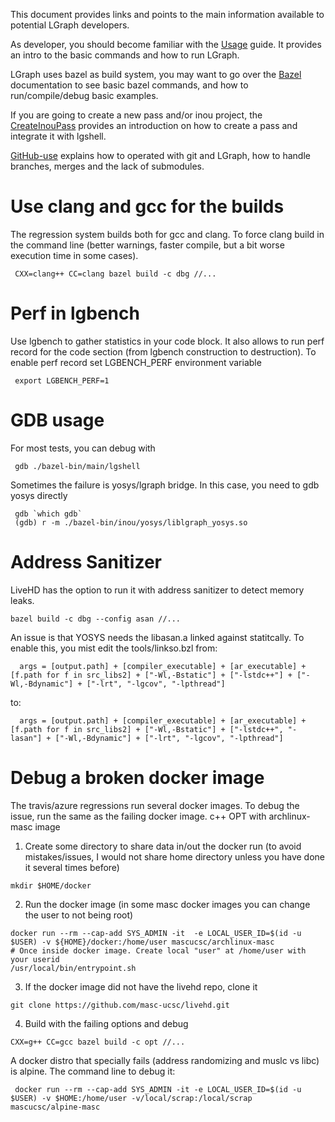 
This document provides links and points to the main information available to
potential LGraph developers.

As developer, you should become familiar with the [Usage](./Usage.md) guide. It
provides an intro to the basic commands and how to run LGraph.

LGraph uses bazel as build system, you may want to go over the
[Bazel](./Bazel.md) documentation to see basic bazel commands, and how to
run/compile/debug basic examples.

If you are going to create a new pass and/or inou project, the
[CreateInouPass](./CreateInouPass.md) provides an introduction on how to create
a pass and integrate it with lgshell.

[GitHub-use](GitHub-use.md) explains how to operated with git and LGraph, how to
handle branches, merges and the lack of submodules.

# Use clang and gcc for the builds

The regression system builds both for gcc and clang. To force clang build in
the command line (better warnings, faster compile, but a bit worse execution
time in some cases).

     CXX=clang++ CC=clang bazel build -c dbg //...

# Perf in lgbench

Use lgbench to gather statistics in your code block. It also allows to run perf record
for the code section (from lgbench construction to destruction). To enable perf record
set LGBENCH_PERF environment variable

     export LGBENCH_PERF=1

# GDB usage

For most tests, you can debug with

     gdb ./bazel-bin/main/lgshell

Sometimes the failure is yosys/lgraph bridge. In this case, you need to gdb yosys directly

     gdb `which gdb`
     (gdb) r -m ./bazel-bin/inou/yosys/liblgraph_yosys.so 

# Address Sanitizer

LiveHD has the option to run it with address sanitizer to detect memory leaks.

```
bazel build -c dbg --config asan //...
```

An issue is that YOSYS needs the libasan.a linked against statitcally. To enable this, you mist edit the tools/linkso.bzl
from:

```
  args = [output.path] + [compiler_executable] + [ar_executable] + [f.path for f in src_libs2] + ["-Wl,-Bstatic"] + ["-lstdc++"] + ["-Wl,-Bdynamic"] + ["-lrt", "-lgcov", "-lpthread"]
```
to:
```
  args = [output.path] + [compiler_executable] + [ar_executable] + [f.path for f in src_libs2] + ["-Wl,-Bstatic"] + ["-lstdc++", "-lasan"] + ["-Wl,-Bdynamic"] + ["-lrt", "-lgcov", "-lpthread"]
```

# Debug a broken docker image

The travis/azure regressions run several docker images. To debug the issue, run the same as the failing
docker image. c++ OPT with archlinux-masc image

1. Create some directory to share data in/out the docker run (to avoid
   mistakes/issues, I would not share home directory unless you have done it
   several times before)

```
mkdir $HOME/docker
```

2. Run the docker image (in some masc docker images you can change the user to not being root)

```
docker run --rm --cap-add SYS_ADMIN -it  -e LOCAL_USER_ID=$(id -u $USER) -v ${HOME}/docker:/home/user mascucsc/archlinux-masc                                                                                                                         
# Once inside docker image. Create local "user" at /home/user with your userid
/usr/local/bin/entrypoint.sh
```

3. If the docker image did not have the livehd repo, clone it
```
git clone https://github.com/masc-ucsc/livehd.git
```

4. Build with the failing options and debug
```
CXX=g++ CC=gcc bazel build -c opt //...
```

A docker distro that specially fails (address randomizing and muslc vs libc) is alpine. The command line to debug it:
```
 docker run --rm --cap-add SYS_ADMIN -it -e LOCAL_USER_ID=$(id -u $USER) -v $HOME:/home/user -v/local/scrap:/local/scrap mascucsc/alpine-masc
```

